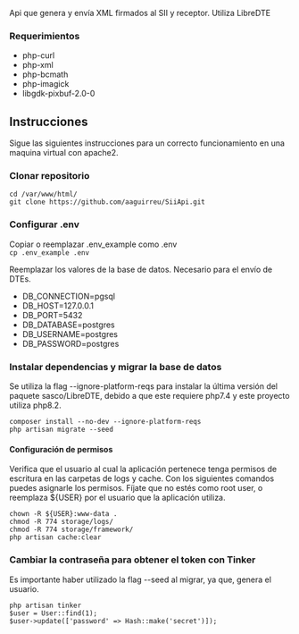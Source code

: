 Api que genera y envía XML firmados al SII y receptor. Utiliza LibreDTE

### Requerimientos
- php-curl
- php-xml
- php-bcmath
- php-imagick
- libgdk-pixbuf-2.0-0

## Instrucciones
Sigue las siguientes instrucciones para un correcto funcionamiento en una maquina virtual con apache2.

### Clonar repositorio

```
cd /var/www/html/
git clone https://github.com/aaguirreu/SiiApi.git
```

### Configurar .env

Copiar o reemplazar .env_example como .env  
`cp .env_example .env`

Reemplazar los valores de la base de datos. Necesario para el envío de DTEs.

- DB_CONNECTION=pgsql
- DB_HOST=127.0.0.1
- DB_PORT=5432
- DB_DATABASE=postgres
- DB_USERNAME=postgres
- DB_PASSWORD=postgres

### Instalar dependencias y migrar la base de datos
Se utiliza la flag --ignore-platform-reqs para instalar la última versión del paquete sasco/LibreDTE, 
debido a que este requiere php7.4 y este proyecto utiliza php8.2.

```
composer install --no-dev --ignore-platform-reqs
php artisan migrate --seed
```

#### Configuración de permisos

Verifica que el usuario al cual la aplicación pertenece tenga permisos de escritura en las carpetas de logs y cache. Con los siguientes comandos puedes asignarle los permisos. Fíjate que no estés como root user, o reemplaza ${USER} por el usuario que la aplicación utiliza.
```
chown -R ${USER}:www-data .
chmod -R 774 storage/logs/
chmod -R 774 storage/framework/
php artisan cache:clear
```

### Cambiar la contraseña para obtener el token con Tinker
Es importante haber utilizado la flag --seed al migrar, ya que, genera el usuario.
```
php artisan tinker
$user = User::find(1);
$user->update(['password' => Hash::make('secret')]);
```
